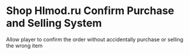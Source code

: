 # Shop Hlmod.ru Confirm Purchase and Selling System
 Allow player to confirm the order without accidentally purchase or selling the wrong item
